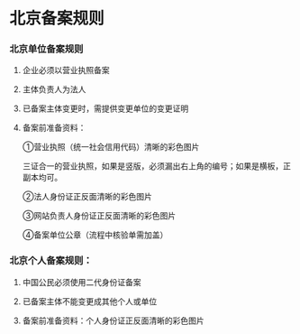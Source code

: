 # **北京备案规则**

### 北京单位备案规则

1. 企业必须以营业执照备案

2. 主体负责人为法人

3. 已备案主体变更时，需提供变更单位的变更证明

4. 备案前准备资料：

   ①营业执照（统一社会信用代码）清晰的彩色图片
   
    三证合一的营业执照，如果是竖版，必须漏出右上角的编号；如果是横板，正副本均可。

   ②法人身份证正反面清晰的彩色图片

   ③网站负责人身份证正反面清晰的彩色图片

   ④备案单位公章（流程中核验单需加盖）

   

### 北京个人备案规则：

1. 中国公民必须使用二代身份证备案

2. 已备案主体不能变更成其他个人或单位

3. 备案前准备资料：个人身份证正反面清晰的彩色图片
